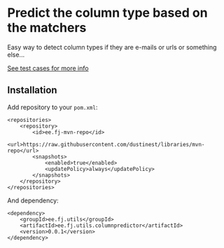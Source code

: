 # Predict the column type based on the matchers

Easy way to detect column types if they are e-mails or urls or something else...

[See test cases for more info](src/test/java/ee/fj/utils/columnpredictor/ColumnPredictorTest.java)

## Installation

Add repository to your ``pom.xml``:

	<repositories>
		<repository>
			<id>ee.fj-mvn-repo</id>
			<url>https://raw.githubusercontent.com/dustinest/libraries/mvn-repo</url>
			<snapshots>
				<enabled>true</enabled>
				<updatePolicy>always</updatePolicy>
			</snapshots>
		</repository>
	</repositories>

And dependency:

	<dependency>
		<groupId>ee.fj.utils</groupId>
		<artifactId>ee.fj.utils.columnpredictor</artifactId>
		<version>0.0.1</version>
	</dependency>

